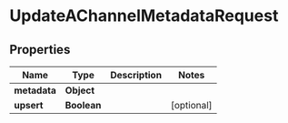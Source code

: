 

# UpdateAChannelMetadataRequest


## Properties

| Name | Type | Description | Notes |
|------------ | ------------- | ------------- | -------------|
|**metadata** | **Object** |  |  |
|**upsert** | **Boolean** |  |  [optional] |



